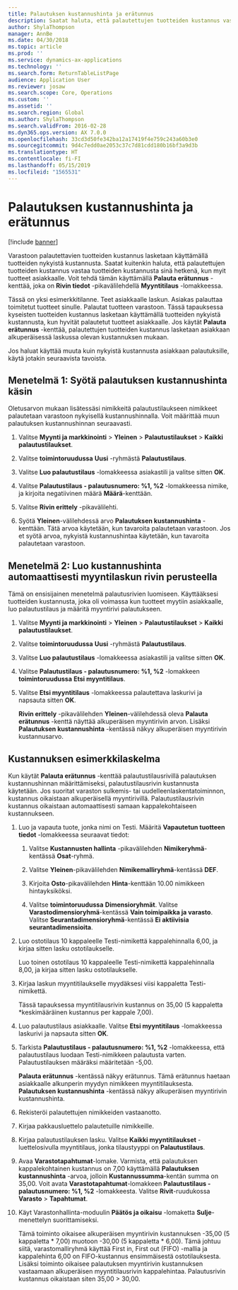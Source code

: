 ```yaml
---
title: Palautuksen kustannushinta ja erätunnus
description: Saatat haluta, että palautettujen tuotteiden kustannus vastaa tuotteiden kustannusta sinä hetkenä, kun myit tuotteet asiakkaalle. Voit tehdä tämän käyttämällä **Palauta erätunnus** -kenttää.
author: ShylaThompson
manager: AnnBe
ms.date: 04/30/2018
ms.topic: article
ms.prod: ''
ms.service: dynamics-ax-applications
ms.technology: ''
ms.search.form: ReturnTableListPage
audience: Application User
ms.reviewer: josaw
ms.search.scope: Core, Operations
ms.custom: ''
ms.assetid: ''
ms.search.region: Global
ms.author: ShylaThompson
ms.search.validFrom: 2016-02-28
ms.dyn365.ops.version: AX 7.0.0
ms.openlocfilehash: 33cd3d50fe342ba12a17419f4e759c243a60b3e0
ms.sourcegitcommit: 9d4c7edd0ae2053c37c7d81cdd180b16bf3a9d3b
ms.translationtype: HT
ms.contentlocale: fi-FI
ms.lasthandoff: 05/15/2019
ms.locfileid: "1565531"
---
```

# <a name="return-cost-price-and-return-lot-id"></a>Palautuksen kustannushinta ja erätunnus        

[!include [banner](../includes/banner.md)]



Varastoon palautettavien tuotteiden kustannus lasketaan käyttämällä tuotteiden nykyistä kustannusta. Saatat kuitenkin haluta, että palautettujen tuotteiden kustannus vastaa tuotteiden kustannusta sinä hetkenä, kun myit tuotteet asiakkaalle. Voit tehdä tämän käyttämällä **Palauta erätunnus** -kenttää, joka on **Rivin tiedot** -pikavälilehdellä **Myyntitilaus** -lomakkeessa.

Tässä on yksi esimerkkitilanne. Teet asiakkaalle laskun. Asiakas palauttaa toimitetut tuotteet sinulle. Palautat tuotteen varastoon. Tässä tapauksessa kyseisten tuotteiden kustannus lasketaan käyttämällä tuotteiden nykyistä kustannusta, kun hyvität palautetut tuotteet asiakkaalle. Jos käytät **Palauta erätunnus** -kenttää, palautettujen tuotteiden kustannus lasketaan asiakkaan alkuperäisessä laskussa olevan kustannuksen mukaan.

Jos haluat käyttää muuta kuin nykyistä kustannusta asiakkaan palautuksille, käytä jotakin seuraavista tavoista.

## <a name="method-1-manually-enter-the-return-cost-price"></a>Menetelmä 1: Syötä palautuksen kustannushinta käsin

Oletusarvon mukaan lisätessäsi nimikkeitä palautustilaukseen nimikkeet palautetaan varastoon nykyisellä kustannushinnalla. Voit määrittää muun palautuksen kustannushinnan seuraavasti.

1.  Valitse **Myynti ja markkinointi** \> **Yleinen** \> **Palautustilaukset** \> **Kaikki palautustilaukset**.

2.  Valitse **toimintoruudussa** **Uusi** -ryhmästä **Palautustilaus**.

3.  Valitse **Luo palautustilaus** -lomakkeessa asiakastili ja valitse sitten **OK**.

4.  Valitse **Palautustilaus - palautusnumero: %1, %2** -lomakkeessa nimike, ja kirjoita negatiivinen määrä **Määrä**-kenttään.

5.  Valitse **Rivin erittely** -pikavälilehti.

6.  Syötä **Yleinen**-välilehdessä arvo **Palautuksen kustannushinta** -kenttään. Tätä arvoa käytetään, kun tavaroita palautetaan varastoon. Jos et syötä arvoa, nykyistä kustannushintaa käytetään, kun tavaroita palautetaan varastoon.

## <a name="method-2-automatically-generate-the-cost-price-based-on-the-customer-invoice-line"></a>Menetelmä 2: Luo kustannushinta automaattisesti myyntilaskun rivin perusteella

Tämä on ensisijainen menetelmä palautusrivien luomiseen. Käyttääksesi tuotteiden kustannusta, joka oli voimassa kun tuotteet myytiin asiakkaalle, luo palautustilaus ja määritä myyntirivi palautukseen.

1.  Valitse **Myynti ja markkinointi** \> **Yleinen** \> **Palautustilaukset** \> **Kaikki palautustilaukset**.

2.  Valitse **toimintoruudussa** **Uusi** -ryhmästä **Palautustilaus**.

3.  Valitse **Luo palautustilaus** -lomakkeessa asiakastili ja valitse sitten **OK**.

4.  Valitse **Palautustilaus - palautusnumero: %1, %2** -lomakkeen **toimintoruudussa** **Etsi myyntitilaus**.

5.  Valitse **Etsi myyntitilaus** -lomakkeessa palautettava laskurivi ja napsauta sitten **OK**.
    
    **Rivin erittely** -pikavälilehden **Yleinen**-välilehdessä oleva **Palauta erätunnus** -kenttä näyttää alkuperäisen myyntirivin arvon. Lisäksi **Palautuksen kustannushinta** -kentässä näkyy alkuperäisen myyntirivin kustannusarvo.

## <a name="cost-calculation-example"></a>Kustannuksen esimerkkilaskelma

Kun käytät **Palauta erätunnus** -kenttää palautustilausrivillä palautuksen kustannushinnan määrittämiseksi, palautustilausrivin kustannusta käytetään. Jos suoritat varaston sulkemis- tai uudelleenlaskentatoiminnon, kustannus oikaistaan alkuperäisellä myyntirivillä. Palautustilausrivin kustannus oikaistaan automaattisesti samaan kappalekohtaiseen kustannukseen.

1.  Luo ja vapauta tuote, jonka nimi on Testi. Määritä **Vapautetun tuotteen tiedot** -lomakkeessa seuraavat tiedot:
    
    1.  Valitse **Kustannusten hallinta** -pikavälilehden **Nimikeryhmä**-kentässä **Osat**-ryhmä.
    
    2.  Valitse **Yleinen**-pikavälilehden **Nimikemalliryhmä**-kentässä **DEF**.
    
    3.  Kirjoita **Osto**-pikavälilehden **Hinta**-kenttään 10.00 nimikkeen hintayksiköksi.
    
    4.  Valitse **toimintoruudussa** **Dimensioryhmät**. Valitse **Varastodimensioryhmä**-kentässä **Vain toimipaikka ja varasto**. Valitse **Seurantadimensioryhmä**-kentässä **Ei aktiivisia seurantadimensioita**.

2.  Luo ostotilaus 10 kappaleelle Testi-nimikettä kappalehinnalla 6,00, ja kirjaa sitten lasku ostotilaukselle.
    
    Luo toinen ostotilaus 10 kappaleelle Testi-nimikettä kappalehinnalla 8,00, ja kirjaa sitten lasku ostotilaukselle.

3.  Kirjaa laskun myyntitilaukselle myydäksesi viisi kappaletta Testi-nimikettä.
    
    Tässä tapauksessa myyntitilausrivin kustannus on 35,00 (5 kappaletta \*keskimääräinen kustannus per kappale 7,00).

4.  Luo palautustilaus asiakkaalle. Valitse **Etsi myyntitilaus** -lomakkeessa laskurivi ja napsauta sitten **OK**.

5.  Tarkista **Palautustilaus - palautusnumero: %1, %2** -lomakkeessa, että palautustilaus luodaan Testi-nimikkeen palautusta varten. Palautustilauksen määräksi määritetään -5,00.
    
    **Palauta erätunnus** -kentässä näkyy erätunnus. Tämä erätunnus haetaan asiakkaalle alkunperin myydyn nimikkeen myyntitilauksesta. **Palautuksen kustannushinta** -kentässä näkyy alkuperäisen myyntirivin kustannushinta.

6.  Rekisteröi palautettujen nimikkeiden vastaanotto.

7.  Kirjaa pakkausluettelo palautetuille nimikkeille.

8.  Kirjaa palautustilauksen lasku. Valitse **Kaikki myyntitilaukset** -luettelosivulla myyntitilaus, jonka tilaustyyppi on **Palautustilaus**.

9.  Avaa **Varastotapahtumat**-lomake. Varmista, että palautuksen kappalekohtainen kustannus on 7,00 käyttämällä **Palautuksen kustannushinta** -arvoa, jolloin **Kustannussumma**-kentän summa on 35,00. Voit avata **Varastotapahtumat**-lomakkeen **Palautustilaus - palautusnumero: %1, %2** -lomakkeesta. Valitse **Rivit**-ruudukossa **Varasto** \> **Tapahtumat**.

10. Käyt Varastonhallinta-moduulin **Päätös ja oikaisu** -lomaketta **Sulje**-menettelyn suorittamiseksi.
    
    Tämä toiminto oikaisee alkuperäisen myyntirivin kustannuksen -35,00 (5 kappaletta \* 7,00) muotoon -30,00 (5 kappaletta \* 6,00). Tämä johtuu siitä, varastomalliryhmä käyttää First in, First out (FIFO) -mallia ja kappalehinta 6,00 on FIFO-kustannus ensimmäisestä ostotilauksesta. Lisäksi toiminto oikaisee palautuksen myyntirivin kustannuksen vastaamaan alkuperäisen myyntitilausrivin kappalehintaa. Palautusrivin kustannus oikaistaan siten 35,00 > 30,00.




